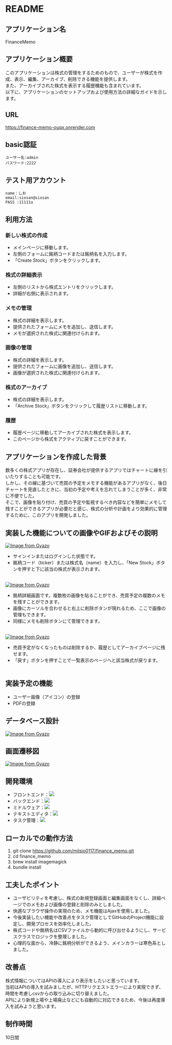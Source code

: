 # README

## アプリケーション名
FinanceMemo

## アプリケーション概要
このアプリケーションは株式の管理をするためのもので、ユーザーが株式を作成、表示、編集、アーカイブ、削除できる機能を提供します。  
また、アーカイブされた株式を表示する履歴機能も含まれています。  
以下に、アプリケーションのセットアップおよび使用方法の詳細なガイドを示します。

## URL
https://finance-memo-ouqx.onrender.com

## basic認証
	ユーザー名:admin
 	パスワード:2222

## テスト用アカウント
	name：しお
	email:siosan@siosan  
	PASS :11111a

## 利用方法

### 新しい株式の作成
* メインページに移動します。
* 左側のフォームに銘柄コードまたは銘柄名を入力します。
* 「Create Stock」ボタンをクリックします。

### 株式の詳細表示
* 左側のリストから株式エントリをクリックします。
* 詳細が右側に表示されます。

### メモの管理
* 株式の詳細を表示します。
* 提供されたフォームにメモを追加し、送信します。
* メモが選択された株式に関連付けられます。

### 画像の管理
* 株式の詳細を表示します。
* 提供されたフォームに画像を追加し、送信します。
* 画像が選択された株式に関連付けられます。

### 株式のアーカイブ
* 株式の詳細を表示します。
* 「Archive Stock」ボタンをクリックして履歴リストに移動します。

### 履歴
* 履歴ページに移動してアーカイブされた株式を表示します。
* このページから株式をアクティブに戻すことができます。

## アプリケーションを作成した背景
数多くの株式アプリが存在し、証券会社が提供するアプリではチャートに線を引いたりすることも可能です。  
しかし、その線に基づいて売買の予定をメモする機能があるアプリがなく、後日チャートを見直したときに、当初の予定や考えを忘れてしまうことが多く、非常に不便でした。  
そこで、画像を貼り付け、売買の予定や監視するべき内容などを簡単にメモして残すことができるアプリが必要だと感じ、株式の分析や計画をより効果的に管理するために、このアプリを開発しました。

## 実装した機能についての画像やGIFおよびその説明
[![Image from Gyazo](https://i.gyazo.com/972af5addfc3d05ad98c0cf986f351a8.png)](https://gyazo.com/972af5addfc3d05ad98c0cf986f351a8)
* サインインまたはログインした状態です。
* 銘柄コード（ticker）または株式名（name）を入力し、「New Stock」ボタンを押すと下に該当の株式が表示されます。
<br><br>

[![Image from Gyazo](https://i.gyazo.com/1231ab4f19509e660931122e5aef3e8a.png)](https://gyazo.com/1231ab4f19509e660931122e5aef3e8a)
* 銘柄詳細画面です。複数枚の画像を貼ることができ、売買予定の複数のメモを残すことができます。
* 画像にカーソルを合わせると右上に削除ボタンが現れるため、ここで画像の管理もできます。
* 同様にメモも削除ボタンにて管理できます。
<br><br>

[![Image from Gyazo](https://i.gyazo.com/02691272e5ec37ee75c426d3d0a6bc49.png)](https://gyazo.com/02691272e5ec37ee75c426d3d0a6bc49)
* 売買予定がなくなったものは削除するか、履歴としてアーカイブページに残せます。
* 「戻す」ボタンを押すことで一覧表示のページへと該当株式が戻ります。
<br><br>

## 実装予定の機能
* ユーザー画像（アイコン）の登録
* PDFの登録

## データベース設計
[![Image from Gyazo](https://i.gyazo.com/04e820add01a1d07d1d6ac1bab005077.png)](https://gyazo.com/04e820add01a1d07d1d6ac1bab005077)

## 画面遷移図
[![Image from Gyazo](https://i.gyazo.com/2b4f93ee88d20fea807af62d0b4aa507.png)](https://gyazo.com/2b4f93ee88d20fea807af62d0b4aa507)

## 開発環境
* フロントエンド：<img src="https://img.shields.io/badge/Javascript-276DC3.svg?logo=javascript&style=flat">
* バックエンド：<img src="https://img.shields.io/badge/-Rails-CC0000.svg?logo=rails&style=flat">
* ミドルウェア：<img src="https://img.shields.io/badge/-PostgreSQL-336791.svg?logo=postgresql&style=flat">
* テキストエディタ：<img src="https://img.shields.io/badge/-Visual%20Studio%20Code-007ACC.svg?logo=visual-studio-code&style=flat">
* タスク管理：<img src="https://img.shields.io/badge/-GitHub-181717.svg?logo=github&style=flat">

## ローカルでの動作方法
1. git clone https://github.com/milsio0117/finance_memo.git
2. cd finance_memo
3. brew install imagemagick
4. bundle install

## 工夫したポイント
* ユーザビリティを考慮し、株式の新規登録画面と編集画面をなくし、詳細ページでのメモおよび画像の登録と削除のみとしました。
* 快適なブラウザ操作の実現のため、メモ機能はAjaxを使用しました。
* 今後実装したい機能や改善点をタスク管理としてGitHubのProject機能に設定し、開発プロセスを効率化しました。
* 株式コードや銘柄名はCSVファイルから動的に呼び出せるようにし、サービスクラスでロジックを整理しました。
* 心理的な面から、冷静に銘柄分析ができるよう、メインカラーは寒色系としました。

## 改善点
株式情報についてはAPIの導入により表示をしたいと思っています。  
当初はAPIの導入を試みましたが、HTTPリクエストエラーにより実現できず、時間を考慮しcsvからの取り込みに切り替えました。  
APIにより新規上場や上場廃止などにも自動的に対応できるため、今後は再度導入を試みようと思います。

## 制作時間
10日間
